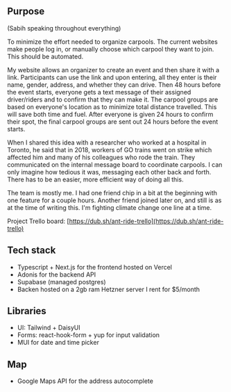 
## Purpose
(Sabih speaking throughout everything)

To minimize the effort needed to organize carpools. The current websites
make people log in, or manually choose which carpool they want to join. This should be automated.

My website allows an organizer to create an event and then share it with a link. Participants can use the link and upon entering, all they enter is their name, gender, address, and whether they can drive. Then 48 hours before the event starts, everyone gets a text message of their assigned driver/riders and to confirm that they can make it. The carpool groups are based on everyone's location as to minimize total distance travelled. This will save both time and fuel. After everyone is given 24 hours to confirm their spot, the final carpool groups are sent out 24 hours before the event starts.

When I shared this idea with a researcher who worked at a hospital in Toronto, he said that in 2018, workers of GO trains went on strike which affected him and many of his colleagues who rode the train. They communicated on the internal message board to coordinate carpools. I can only imagine how tedious it was, messaging each other back and forth. There has to be an easier, more efficient way of doing all this.

The team is mostly me. I had one friend chip in a bit at the beginning with one feature for a couple hours. Another friend joined later on, and still is as at the time of writing this. I'm fighting climate change one line at a time.

Project Trello board: [https://dub.sh/ant-ride-trello](https://dub.sh/ant-ride-trello)

## Tech stack
- Typescript + Next.js for the frontend hosted on Vercel
- Adonis for the backend API
- Supabase (managed postgres)
- Backen hosted on a 2gb ram Hetzner server I rent for $5/month

## Libraries
- UI: Tailwind + DaisyUI
- Forms: react-hook-form + yup for 
input validation
- MUI for date and time 
picker

## Map
- Google Maps API for the address autocomplete